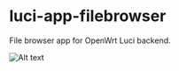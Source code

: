 # luci-app-filebrowser

File browser app for OpenWrt Luci backend.

![Alt text](/screenshot.png?raw=true "Screenshot")